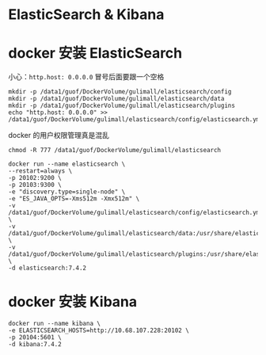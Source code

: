 # ElasticSearch & Kibana

# docker 安装 ElasticSearch

小心：`http.host: 0.0.0.0` 冒号后面要跟一个空格

```shell
mkdir -p /data1/guof/DockerVolume/gulimall/elasticsearch/config
mkdir -p /data1/guof/DockerVolume/gulimall/elasticsearch/data
mkdir -p /data1/guof/DockerVolume/gulimall/elasticsearch/plugins
echo "http.host: 0.0.0.0" >> /data1/guof/DockerVolume/gulimall/elasticsearch/config/elasticsearch.yml
```

docker 的用户权限管理真是混乱

```shell
chmod -R 777 /data1/guof/DockerVolume/gulimall/elasticsearch
```


```shell
docker run --name elasticsearch \
--restart=always \
-p 20102:9200 \
-p 20103:9300 \
-e "discovery.type=single-node" \
-e "ES_JAVA_OPTS=-Xms512m -Xmx512m" \
-v /data1/guof/DockerVolume/gulimall/elasticsearch/config/elasticsearch.yml:/usr/share/elasticsearch/config/elasticsearch.yml \
-v /data1/guof/DockerVolume/gulimall/elasticsearch/data:/usr/share/elasticsearch/data \
-v /data1/guof/DockerVolume/gulimall/elasticsearch/plugins:/usr/share/elasticsearch/plugins \
-d elasticsearch:7.4.2
```

# docker 安装 Kibana

```shell
docker run --name kibana \
-e ELASTICSEARCH_HOSTS=http://10.68.107.228:20102 \
-p 20104:5601 \
-d kibana:7.4.2
```
